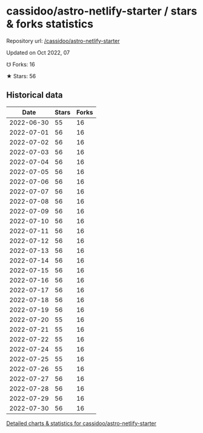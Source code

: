 # cassidoo/astro-netlify-starter / stars & forks statistics

Repository url: [/cassidoo/astro-netlify-starter](https://github.com/cassidoo/astro-netlify-starter)

Updated on Oct 2022, 07

☋ Forks: 16

★ Stars: 56

## Historical data
| Date | Stars | Forks |
|------|-------|-------|
| 2022-06-30 | 55 | 16 | 
| 2022-07-01 | 56 | 16 | 
| 2022-07-02 | 56 | 16 | 
| 2022-07-03 | 56 | 16 | 
| 2022-07-04 | 56 | 16 | 
| 2022-07-05 | 56 | 16 | 
| 2022-07-06 | 56 | 16 | 
| 2022-07-07 | 56 | 16 | 
| 2022-07-08 | 56 | 16 | 
| 2022-07-09 | 56 | 16 | 
| 2022-07-10 | 56 | 16 | 
| 2022-07-11 | 56 | 16 | 
| 2022-07-12 | 56 | 16 | 
| 2022-07-13 | 56 | 16 | 
| 2022-07-14 | 56 | 16 | 
| 2022-07-15 | 56 | 16 | 
| 2022-07-16 | 56 | 16 | 
| 2022-07-17 | 56 | 16 | 
| 2022-07-18 | 56 | 16 | 
| 2022-07-19 | 56 | 16 | 
| 2022-07-20 | 55 | 16 | 
| 2022-07-21 | 55 | 16 | 
| 2022-07-22 | 55 | 16 | 
| 2022-07-24 | 55 | 16 | 
| 2022-07-25 | 55 | 16 | 
| 2022-07-26 | 55 | 16 | 
| 2022-07-27 | 56 | 16 | 
| 2022-07-28 | 56 | 16 | 
| 2022-07-29 | 56 | 16 | 
| 2022-07-30 | 56 | 16 | 


[Detailed charts & statistics for cassidoo/astro-netlify-starter](https://reviewgithub.com/rep/cassidoo/astro-netlify-starter)
